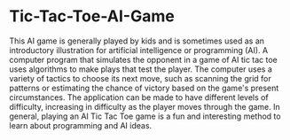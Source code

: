 # Tic-Tac-Toe-AI-Game

This AI game is generally played by kids and is sometimes used as an introductory illustration for artificial intelligence or programming (AI). A computer program that simulates the opponent in a game of AI tic tac toe uses algorithms to make plays that test the player. The computer uses a variety of tactics to choose its next move, such as scanning the grid for patterns or estimating the chance of victory based on the game's present circumstances. The application can be made to have different levels of difficulty, increasing in difficulty as the player moves through the game. In general, playing an AI Tic Tac Toe game is a fun and interesting method to learn about programming and AI ideas.

